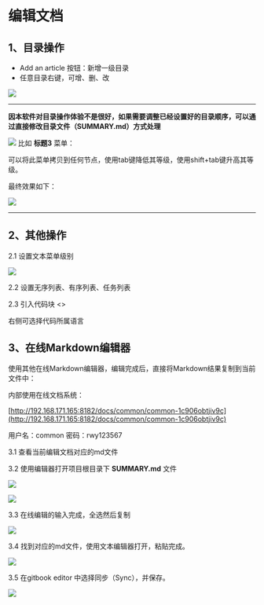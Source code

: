 # 编辑文档

## 1、目录操作

* Add an article 按钮：新增一级目录
* 任意目录右键，可增、删、改

![](/assets/ml.png)

---

**因本软件对目录操作体验不是很好，如果需要调整已经设置好的目录顺序，可以通过直接修改目录文件（SUMMARY.md）方式处理**

![](/assets/sumary.png) 比如 **标题3** 菜单：

可以将此菜单拷贝到任何节点，使用tab键降低其等级，使用shift+tab键升高其等级。

最终效果如下：

![](/assets/ml5.png)

---

## 2、其他操作

2.1 设置文本菜单级别

![](/assets/wddj.png)

2.2 设置无序列表、有序列表、任务列表

2.3 引入代码块 &lt;&gt;

右侧可选择代码所属语言

## 3、在线Markdown编辑器

使用其他在线Markdown编辑器，编辑完成后，直接将Markdown结果复制到当前文件中：

内部使用在线文档系统：

[http://192.168.171.165:8182/docs/common/common-1c906obtjiv9c](http://192.168.171.165:8182/docs/common/common-1c906obtjiv9c)

用户名：common     密码：rwy123567

3.1 查看当前编辑文档对应的md文件

3.2 使用编辑器打开项目根目录下 **SUMMARY.md** 文件

![](/assets/zxxr.png)

![](/assets/zxwddd.png)

3.3 在线编辑的输入完成，全选然后复制

![](/assets/cloness.png)

3.4 找到对应的md文件，使用文本编辑器打开，粘贴完成。

![](/assets/zxdone1.png)

3.5 在gitbook editor 中选择同步（Sync），并保存。

![](/assets/write_done.png)

